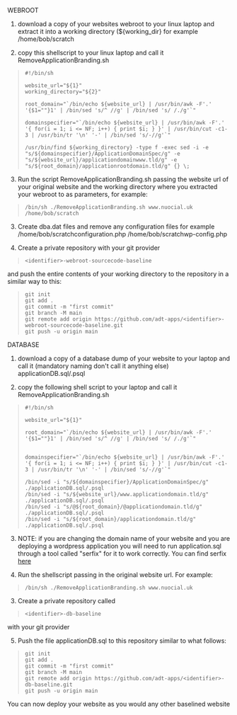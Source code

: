 WEBROOT

1. download a copy of your websites webroot to your linux laptop and extract it into a working  directory (${working_dir} for example /home/bob/scratch

2. copy this shellscript to your linux laptop and call it RemoveApplicationBranding.sh

>     #!/bin/sh
>     
>     website_url="${1}"
>     working_directory="${2}"
>     
>     root_domain="`/bin/echo ${website_url} | /usr/bin/awk -F'.' '{$1=""}1' | /bin/sed 's/^ //g' | /bin/sed 's/ /./g'`"
>     
>     domainspecifier="`/bin/echo ${website_url} | /usr/bin/awk -F'.' '{ for(i = 1; i <= NF; i++) { print $i; } }' | /usr/bin/cut -c1-3 | /usr/bin/tr '\n' '-' | /bin/sed 's/-//g'`"
>     
>     /usr/bin/find ${working_directory} -type f -exec sed -i -e "s/${domainspecifier}/ApplicationDomainSpec/g" -e "s/${website_url}/applicationdomainwww.tld/g" -e "s/${root_domain}/applicationrootdomain.tld/g" {} \;

3. Run the script RemoveApplicationBranding.sh passing the website url of your original website and the working directory where you extracted your webroot to as parameters, for example:

>     /bin/sh ./RemoveApplicationBranding.sh www.nuocial.uk /home/bob/scratch

3. Create dba.dat files and remove any configuration files for example /home/bob/scratchconfiguration.php /home/bob/scratchwp-config.php

4. Create a private repository with your git provider

>     <identifier>-webroot-sourcecode-baseline

and push the entire contents of your working directory to the repository in a similar way to this:

>     git init
>     git add .
>     git commit -m "first commit"
>     git branch -M main
>     git remote add origin https://github.com/adt-apps/<identifier>-webroot-sourcecode-baseline.git
>     git push -u origin main

DATABASE

1. download a copy of a database dump of your website to your laptop and call it (mandatory naming don't call it anything else) applicationDB.sql/.psql

2. copy the following shell script to your laptop and call it RemoveApplicationBranding.sh

>     #!/bin/sh
>     
>     website_url="${1}"
>     
>     root_domain="`/bin/echo ${website_url} | /usr/bin/awk -F'.' '{$1=""}1' | /bin/sed 's/^ //g' | /bin/sed 's/ /./g'`"
>    
>     
>     domainspecifier="`/bin/echo ${website_url} | /usr/bin/awk -F'.' '{ for(i = 1; i <= NF; i++) { print $i; } }' | /usr/bin/cut -c1-3 | /usr/bin/tr '\n' '-' | /bin/sed 's/-//g'`"
>          
>     /bin/sed -i "s/${domainspecifier}/ApplicationDomainSpec/g" ./applicationDB.sql/.psql
>     /bin/sed -i "s/${website_url}/www.applicationdomain.tld/g" ./applicationDB.sql/.psql
>     /bin/sed -i "s/@${root_domain}/@applicationdomain.tld/g" ./applicationDB.sql/.psql
>     /bin/sed -i "s/${root_domain}/applicationdomain.tld/g" ./applicationDB.sql/.psql

3. NOTE: if you are changing the domain name of your website and you are deploying a wordpress application you will need to run application.sql through a tool called "serfix" for it to work correctly. You can find serfix [here](https://github.com/astockwell/serfix)

3. Run the shellscript passing in the original website url. For example:

>     /bin/sh ./RemoveApplicationBranding.sh www.nuocial.uk

3. Create a private repository called

>     <identifier>-db-baseline

with your git provider

5. Push the file applicationDB.sql to this repository similar to what follows:

>     git init
>     git add .
>     git commit -m "first commit"
>     git branch -M main
>     git remote add origin https://github.com/adt-apps/<identifier>-db-baseline.git
>     git push -u origin main

You can now deploy your website as you would any other baselined website
